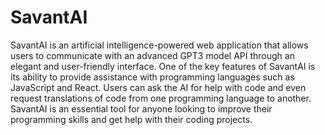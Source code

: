 # SavantAI

SavantAI is an artificial intelligence-powered web application that allows users to 
communicate with an advanced GPT3 model API through an elegant and user-friendly interface. 
One of the key features of SavantAI is its ability to provide assistance with programming languages 
such as JavaScript and React. Users can ask the AI for help with code and even request translations of 
code from one programming language to another. SavantAI is an essential tool for anyone looking to improve 
their programming skills and get help with their coding projects.
